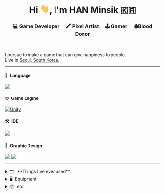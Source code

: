 <h1 align="center">Hi <img src="https://raw.githubusercontent.com/hanminsik/hanminsik/main/Hi.gif" width="30px">, I'm HAN Minsik 🇰🇷</h1>

<h3 align="center">💻 Game Developer &nbsp;  &nbsp; 🖍 Pixel Artist &nbsp;  &nbsp; 🕹 Gamer &nbsp;  &nbsp; 🩸Blood Donor</h3>
<br>

I pursue to make a game that can give happiness to people.  
Live in [Seoul, South Korea](https://www.google.com/maps/place/Seoul,+South+Korea/@34.1637948,97.7937369,3.19z/data=!4m5!3m4!1s0x357ca2012d5c39cf:0x7e11eca1405bf29b!8m2!3d37.566535!4d126.9779692?hl=en).
<br>

---

#### 🚀 &nbsp;Language
[<img src="https://img.shields.io/badge/C&thinsp;%23-7F00FF?style=for-the-badge&logo=.net&logoColor=white?"/>](https://docs.microsoft.com/en-us/dotnet/csharp/)

#### ⚙️ &nbsp;Game Engine

[<img alt="Unity" src="https://img.shields.io/badge/unity%20-%23000000.svg?&style=for-the-badge&logo=unity&logoColor=white"/>](https://unity.com/)

#### 🛠 &nbsp;IDE
[<img src="https://img.shields.io/badge/Rider-000000?&style=for-the-badge&logo=rider&logoColor=white"/>](https://www.jetbrains.com/rider/)

#### 🎨 &nbsp;Graphic Design
[<img src="https://img.shields.io/badge/Aseprite-7D929E?&style=for-the-badge&logo=aseprite&logoColor=white"/>](https://www.aseprite.org/) [<img src="https://img.shields.io/badge/photoshop%20-%2331A8FF.svg?&style=for-the-badge&logo=adobe%20photoshop&logoColor=white"/>](https://www.adobe.com/products/photoshop.html)

---


<details>
    <summary> 🗂 &nbsp;**Things I've ever used**</summary>

<br>

[<img src="https://img.shields.io/badge/Windows-0078D6?style=for-the-badge&logo=windows&logoColor=white"/>](https://www.microsoft.com/en-us/windows)
[<img src="https://img.shields.io/badge/MacOS-999999?style=for-the-badge&logo=apple&logoColor=white"/>](https://www.apple.com/macos/big-sur/)
[<img src="https://img.shields.io/badge/Ubuntu-E95420?style=for-the-badge&logo=ubuntu&logoColor=white"/>](https://ubuntu.com/)
[<img src="https://img.shields.io/badge/Linux_Mint-87CF3E?style=for-the-badge&logo=linux-mint&logoColor=white"/>](https://linuxmint.com/)
[<img src="https://img.shields.io/badge/iOS-000000?style=for-the-badge&logo=ios&logoColor=white"/>](https://en.wikipedia.org/wiki/IOS)
[<img src="https://img.shields.io/badge/Android-3DDC84?style=for-the-badge&logo=android&logoColor=white"/>](https://www.android.com/)
<br><br>
[<img src="https://img.shields.io/badge/HTML5-E34F26?style=for-the-badge&logo=html5&logoColor=white"/>](https://developer.mozilla.org/en-US/docs/Web/Guide/HTML/HTML5)
[<img src="https://img.shields.io/badge/Markdown-000000?style=for-the-badge&logo=markdown&logoColor=white"/>](https://www.markdownguide.org/basic-syntax/)
[<img src="https://img.shields.io/badge/CSS3-1572B6?style=for-the-badge&logo=css3&logoColor=white"/>](https://developer.mozilla.org/en-US/docs/Web/CSS)
[<img src="https://img.shields.io/badge/Sass-CC6699?style=for-the-badge&logo=sass&logoColor=white"/>](https://sass-lang.com/)
[<img src="https://img.shields.io/badge/JavaScript-F7DF1E?style=for-the-badge&logo=javascript&logoColor=black"/>](https://www.javascript.com/)
[<img src="https://img.shields.io/badge/jQuery-0769AD?style=for-the-badge&logo=jquery&logoColor=white"/>](https://jquery.com/)
[<img src="https://img.shields.io/badge/Node.js-43853D?style=for-the-badge&logo=node.js&logoColor=white"/>](https://nodejs.org)
[<img src="https://img.shields.io/badge/npm-CB3837?style=for-the-badge&logo=npm&logoColor=white"/>](https://www.npmjs.com/)
[<img src="https://img.shields.io/badge/Bootstrap-563D7C?style=for-the-badge&logo=bootstrap&logoColor=white"/>](https://getbootstrap.com/)
[<img src="https://img.shields.io/badge/Jekyll-CC0000?style=for-the-badge&logo=jekyll&logoColor=white"/>](https://jekyllrb.com/)
<br><br>
[<img src="https://img.shields.io/badge/Alibaba_Cloud-FF6A00?style=for-the-badge&logo=alibaba-cloud&logoColor=white"/>](https://www.alibabacloud.com)
[<img src="https://img.shields.io/badge/DigitalOcean-%230167ff.svg?&style=for-the-badge&logo=digitalOcean&logoColor=white"/>](https://www.digitalocean.com/)
[<img src="https://img.shields.io/badge/Netlify-00C7B7?style=for-the-badge&logo=netlify&logoColor=white"/>](https://www.netlify.com/)
[<img src="https://img.shields.io/badge/Amazon_AWS-232F3E?style=for-the-badge&logo=amazon-aws&logoColor=white"/>](https://aws.amazon.com)
<br><br>
[<img src="https://img.shields.io/badge/Git-F05032?style=for-the-badge&logo=git&logoColor=white"/>](https://git-scm.com/)
[<img src="https://img.shields.io/badge/GitHub_Desktop-7d05fc?style=for-the-badge&logo=github&logoColor=white"/>](https://desktop.github.com/)
[<img src="https://img.shields.io/badge/GitKraken-179287?style=for-the-badge&logo=gitkraken&logoColor=white"/>](https://www.gitkraken.com/)
<br><br>
[<img src="https://img.shields.io/badge/VS_Code-0078D4?style=for-the-badge&logo=visual%20studio%20code&logoColor=white"/>](https://code.visualstudio.com/)
[<img src="https://img.shields.io/badge/Atom-66595C?style=for-the-badge&logo=atom&logoColor=white"/>](https://atom.io/)
[<img src="https://img.shields.io/badge/Visual_Studio-5C2D91?style=for-the-badge&logo=visual%20studio&logoColor=white"/>](https://visualstudio.microsoft.com/)
[<img src="https://img.shields.io/badge/WebStorm-000000?style=for-the-badge&logo=webstorm&logoColor=white"/>](https://www.jetbrains.com/webstorm/)
<br><br>
[<img alt="Repl.it" src="https://img.shields.io/badge/Repl.it%20-%230D101E.svg?&style=for-the-badge&logo=Repl.it&logoColor=white"/>](https://repl.it/)
[<img alt="Stack Overflow" src="https://img.shields.io/badge/-Stack%20overflow-FE7A16?style=for-the-badge&logo=stack-overflow&logoColor=white"/>](https://stackoverflow.com/)


</details>

<details>
    <summary> 🖥️ &nbsp;Equipment</summary>

<br>

[<img src="https://img.shields.io/badge/Apple-Mac_Mini_2018-999999?style=for-the-badge&logo=apple&logoColor=white"/>](https://www.theverge.com/2018/11/16/18097117/apple-mac-mini-2018-review-upgrade-faster-more-powerful-features-price) [<img src="https://img.shields.io/badge/Windows-AMD_RYZEN_3-0078D6?style=for-the-badge&logo=windows&logoColor=white"/>](https://www.amd.com/en/products/apu/amd-ryzen-3-3200g)<br>[<img src="https://img.shields.io/badge/Android-Galaxy_Note_10-1428A0?style=for-the-badge&logo=android&logoColor=white"/>](https://www.samsung.com/us/mobile/galaxy-note10/) [<img src="https://img.shields.io/badge/Tab_A_10.1-1428A0?style=for-the-badge&logo=&logoColor=white"/>](https://www.samsung.com/us/mobile/tablets/galaxy-tab-a/galaxy-tab-a-10-1-2019-64gb-black-wi-fi-sm-t510nzkfxar/)
<br><br>
[<img src="https://img.shields.io/badge/Bose_QC35_||-000000?style=for-the-badge&logo=bose&logoColor=white"/>](https://www.bose.com/en_us/products/headphones/over_ear_headphones/quietcomfort-35-wireless-ii.html#v=qc35_ii_silver) [<img src="https://img.shields.io/badge/Logitech_G102-00B8FC?style=for-the-badge&logo=logitech&logoColor=white"/>](https://www.logitechg.com/en-in/products/gaming-mice/g102-lightsync-rgb-gaming-mouse.910-005803.html) [<img src="https://img.shields.io/badge/Keychron_K1-000000?style=for-the-badge&logo=keras&logoColor=white"/>](https://www.keychron.com/products/keychron-k1-wireless-mechanical-keyboard)<br>
[<img src="https://img.shields.io/badge/Razer_Panthera_Arcade_Stick-1ca600?style=for-the-badge&logo=razer&logoColor=white"/>](https://www.razer.com/console-controllers/razer-panthera/RZ06-02720100-R3U1)

</details>

<details>
    <summary> 📦 &nbsp;etc.</summary>

<br>

- [Chess enthusiast](https://www.chess.com/stats/live/rapid/han_minsik)
- Former Republic of Korea Army [K263 Anti-Aircraft Vehicles](https://raw.githubusercontent.com/hanminsik/hanminsik/main/k263.jpg) Driver
- Member of [Mensa](https://www.mensa.org/mensa/about-us) Korea
- Graduated from [Nanjing University](https://www.nju.edu.cn/EN/wbout/main.htm) in China
- Currently taking a leave of absence from [Yonsei University](https://graduate.yonsei.ac.kr/graduate_en/index.do) in South Korea

</details>

